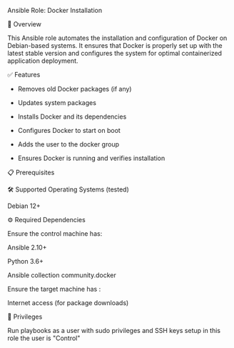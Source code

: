 Ansible Role: Docker Installation

📌 Overview

This Ansible role automates the installation and configuration of Docker on Debian-based systems. It ensures that Docker is properly set up with the latest stable version and configures the system for optimal containerized application deployment.

✅ Features

- Removes old Docker packages (if any)

- Updates system packages

- Installs Docker and its dependencies

- Configures Docker to start on boot

- Adds the user to the docker group

- Ensures Docker is running and verifies installation

📋 Prerequisites

🛠 Supported Operating Systems (tested)

Debian 12+

⚙️ Required Dependencies

Ensure the control machine has:

Ansible 2.10+

Python 3.6+

Ansible collection community.docker

Ensure the target machine has :

Internet access (for package downloads)

🔑 Privileges

Run playbooks as a user with sudo privileges and SSH keys setup in this role the user is "Control"
